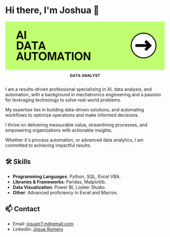 # Hi there, I'm Joshua 👋

![Profile Picture](Banner.png)

I am a results-driven professional specializing in AI, data analysis, and automation, with a background in mechatronics engineering and a passion for leveraging technology to solve real-world problems.

My expertise lies in building data-driven solutions, and automating workflows to optimize operations and make informed decisions. 

I thrive on delivering measurable value, streamlining processes, and empowering organizations with actionable insights. 

Whether it's process automation, or advanced data analytics, I am committed to achieving impactful results.

## 🛠️ Skills
- **Programming Languages**: Python, SQL, Excel VBA.
- **Libraries & Frameworks**: Pandas, Matplotlib.
- **Data Visualization**: Power BI, Looker Studio.
- **Other**: Advanced proficiency in Excel and Macros.

## 📫 Contact
- Email: [josuejr7.m@gmail.com](mailto:josuejr7.m@gmail.com)
- LinkedIn: [Josue Romero](https://www.linkedin.com/in/jossuh)
